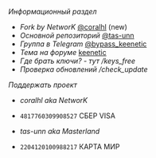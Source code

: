 *Информационный раздел* 

- *Fork by NetworK* [@coralhl](https://github.com/coralhl/bypass_keenetic) (new)
- *Основной репозиторий* [@tas-unn](https://github.com/tas-unn/bypass_keenetic)
- *Группа в Telegram* [@bypass_keenetic](https://t.me/bypass_keenetic)
- *Тема на форуме* [keenetic](https://forum.keenetic.com/topic/14672-%D0%BE%D0%B1%D1%85%D0%BE%D0%B4%D0%B0-%D0%B1%D0%BB%D0%BE%D0%BA%D0%B8%D1%80%D0%BE%D0%B2%D0%BE%D0%BA-%D0%BC%D0%BD%D0%BE%D0%B3%D0%BE-%D0%BD%D0%B5-%D0%B1%D1%8B%D0%B2%D0%B0%D0%B5%D1%82/)
- *Где брать ключи? - тут /keys_free*
- *Проверка обновлений /check_update*

*Поддержать проект*
- *coralhl aka NetworK*
- `4817760309908527` СБЕР VISA

- *tas-unn aka Masterland*
- `2204120100988217` КАРТА МИР

